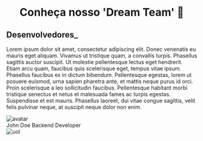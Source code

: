 <h1 align="center">Conheça nosso 'Dream Team' 🚀</h1>
<h2 align="left">Desenvolvedores_</h2>

<!DOCTYPE html>
<html lang="en">
<head>
  <meta charset="UTF-8">
  <meta http-equiv="X-UA-Compatible" content="IE=edge">
  <meta name="viewport" content="width=device-width, initial-scale=1.0">
  <link href="https://fonts.googleapis.com/css2?family=Poppins:wght@300;400;500;600&display=swap" rel="stylesheet">
  <link rel="stylesheet" href="./assets/style.css">
</head>
  <body>
    <div class="wrapper">
      <div class="card">
        <p>
          Lorem ipsum dolor sit amet, consectetur adipiscing elit. Donec venenatis eu mauris eget aliquam. Vivamus ut tristique quam, a convallis turpis. Phasellus sagittis auctor suscipit. Ut molestie pellentesque lectus eget hendrerit. Etiam arcu quam, faucibus quis scelerisque eget, tempus vitae ipsum. Phasellus faucibus ex in dictum bibendum. Pellentesque egestas, lorem ut posuere euismod, urna sapien pharetra ante, et mattis neque purus id orci. Proin scelerisque a leo sollicitudin faucibus. Pellentesque habitant morbi tristique senectus et netus et malesuada fames ac turpis egestas. Suspendisse et est mauris. Phasellus laoreet, dui vitae congue sagittis, velit felis pulvinar neque, at suscipit neque dolor non enim.
        </p>
        <footer>
          <img class="avatar" src="https://i.imgur.com/b0R7Dye.jpg" alt="avatar" />
          <div class="author">
            <span class="name">John Doe</span>
            <span class="job">Backend Developer</span>
          </div>
          <img class="uol" src="https://i.imgur.com/8OjyFNE.png" alt="uol" />
        </footer>
      </div>
  </body>
</html>